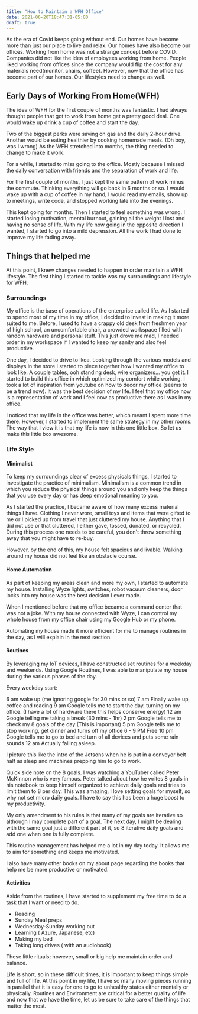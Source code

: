 ```yaml
---
title: "How to Maintain a WFH Office"
date: 2021-06-20T18:47:31-05:00
draft: true
---
```


As the era of Covid keeps going without end. Our homes have become more than just our place to live and relax. 
Our homes have also become our offices. Working from home was not a strange concept before COVID. Companies
did not like the idea of employees working from home.  People liked working from offices since the company would flip
the cost for any materials need(monitor, chairs, coffee). However, now that the office has become part of our homes. Our lifestyles need to change as well.

## Early Days of Working From Home(WFH) 

The idea of WFH for the first couple of months was fantastic. I had always thought people that got
to work from home get a pretty good deal. One would wake up drink a cup of coffee and start the day.

Two of the biggest perks were saving on gas and the daily 2-hour drive. Another would be eating healthier by cooking homemade meals. (Oh boy, was I wrong)
As the WFH stretched into months, the thing needed to change to make it work.

For a while, I started to miss going to the office. Mostly because I missed the daily conversation with friends and the separation of work and life. 

For the first couple of months, I just kept the same pattern of work minus the commute. Thinking everything will go back in 6 months or so. I would wake up with a cup of coffee in my hand, I would read my emails, show up to meetings, write code, and stopped working late into the evenings.

This kept going for months. Then I started to feel something was wrong. I started losing motivation, mental burnout, gaining all the weight I lost and having no sense of life. With my life now going in the opposite direction I wanted, I started to go into a mild depression. All the work I had done to improve my life fading away. 

## Things that helped me

At this point, I knew changes needed to happen in order maintain a WFH lifestyle. The first thing I started to tackle was my surroundings and lifestyle for WFH. 

### Surroundings

My office is the base of operations of the enterprise called life. As I started to spend most of my time in my office, I decided to invest in making it more suited to me. Before, I used to have a crappy old desk from freshmen year of high school, an uncomfortable chair, a crowded workspace filled with random hardware and personal stuff. This just drove me mad, I needed order in my workspace if I wanted to keep my sanity and also feel productive. 

One day, I decided to drive to Ikea. Looking through the various models and displays in the store I started to piece together how I wanted my office to look like. 
A couple tables, ooh standing desk, wire organizers... you get it. I started to build this office in which optimized my comfort while working. I took a lot of inspiration from youtube on how to decor my office (seems to be a trend now). It was the best decision of my life. I feel that my office now is a representation of work and I feel now as productive there as I was in my office. 

I noticed that my life in the office was better, which meant I spent more time there. However, I started to implement the same strategy in my other rooms. The way that I view it is that my life is now in this one little box. So let us make this little box awesome. 


### Life Style

#### Minimalist

To keep my surroundings clear of excess physicals things, I started to investigate the practice of minimalism.
Minimalism is a common trend in which you reduce the physical things around you and only keep the things that you use every day or has deep emotional meaning to you.

As I started the practice, I became aware of how many excess material things I have. Clothing I never wore, small toys and items that were gifted to me or I picked up from travel that just cluttered my house. 
Anything that I did not use or that cluttered, I either gave, tossed, donated, or recycled. During this process one needs to be careful, you don't throw something away that you might have to re-buy.

However, by the end of this, my house felt spacious and livable. Walking around my house did not feel like an obstacle course.

#### Home Automation

As part of keeping my areas clean and more my own, I started to automate my house. Installing Wyze lights, switches, robot vacuum cleaners, door locks into my house was the best decision I ever made. 

When I mentioned before that my office became a command center that was not a joke. With my house connected with Wyze, I can control my whole house from my office chair using my Google Hub or my phone.

Automating my house made it more efficient for me to manage routines in the day, as I will explain in the next section.
#### Routines

By leveraging my IoT devices, I have constructed set routines for a weekday and weekends. Using Google Routines, I was able to manipulate my house during the various phases of the day.

Every weekday start:

6 am wake up (me ignoring google for 30 mins or so)
7 am Finally wake up, coffee and reading
9 am Google tells me to start the day, turning on my office. (I have a lot of hardware there this helps conserve energy)
12 am Google telling me taking a break (30 mins - 1hr)
2 pm Google tells me to check my 8 goals of the day (This is important)
5 pm Google tells me to stop working, get dinner and turns off my office
6 - 9 PM Free
10 pm Google tells me to go to bed and turn of all devices and puts some rain sounds
12 am Actually falling asleep.

I picture this like the intro of the Jetsons when he is put in a conveyor belt half as sleep and machines prepping him to go to work.

Quick side note on the 8 goals. I was watching a YouTuber called Peter McKinnon who is very famous. Peter talked about how he writes 8 goals in his notebook to keep himself organized to achieve daily goals and tries to limit them to 8 per day. This was amazing, I love setting goals for myself, so why not set micro daily goals. I have to say this has been a huge boost to my productivity. 

My only amendment to his rules is that many of my goals are iterative so although I may complete part of a goal.
The next day, I might be dealing with the same goal just a different part of it, so 8 iterative daily goals and add one when one is fully complete.

This routine management has helped me a lot in my day today. It allows me to aim for something and keeps me motivated.

I also have many other books on my about page regarding the books that help me be more productive or motivated.

#### Activities

Aside from the routines, I have started to supplement my free time to do a task that I want or need to do.

* Reading
* Sunday Meal preps
* Wednesday-Sunday working out
* Learning ( Azure, Japanese, etc)
* Making my bed
* Taking long drives ( with an audiobook)

These little rituals; however, small or big help me maintain order and balance.


Life is short, so in these difficult times, it is important to keep things simple and full of life. At this point in my life, I have so many moving pieces running in parallel that it is easy for one to go to unhealthy states either mentally or physically. Routines and Environment are critical for a better quality of life and now that we have the time, let us be sure to take care of the things that matter the most. 
